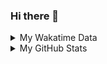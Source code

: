 ### Hi there 👋

<!--
**cdfmlr/cdfmlr** is a ✨ _special_ ✨ repository because its `README.md` (this file) appears on your GitHub profile.

Here are some ideas to get you started:

- 🔭 I’m currently working on ...
- 🌱 I’m currently learning ...
- 👯 I’m looking to collaborate on ...
- 🤔 I’m looking for help with ...
- 💬 Ask me about ...
- 📫 How to reach me: ...
- 😄 Pronouns: ...
- ⚡ Fun fact: ...
-->

<details>

<summary>My Wakatime Data</summary>

<!--START_SECTION:waka-->
![Lines of code](https://img.shields.io/badge/From%20Hello%20World%20I%27ve%20Written-4.3%20million%20lines%20of%20code-blue)

**🐱 My Github Data** 

> 🏆 552 Contributions in the Year 2020
 > 
> 📦 200.1 kB Used in Github's Storage 
 > 
> 🚫 Not Opted to Hire
 > 
> 📜 28 Public Repositories
 > 
> 🔑 6 Private Repositories 

**I'm an Early 🐤** 

```text
🌞 Morning    158 commits    ██████░░░░░░░░░░░░░░░░░░░   24.8% 
🌆 Daytime    231 commits    █████████░░░░░░░░░░░░░░░░   36.26% 
🌃 Evening    236 commits    █████████░░░░░░░░░░░░░░░░   37.05% 
🌙 Night      12 commits     ░░░░░░░░░░░░░░░░░░░░░░░░░   1.88%

```
📅 **I'm Most Productive on Tuesday** 

```text
Monday       65 commits     ██░░░░░░░░░░░░░░░░░░░░░░░   10.2% 
Tuesday      115 commits    ████░░░░░░░░░░░░░░░░░░░░░   18.05% 
Wednesday    105 commits    ████░░░░░░░░░░░░░░░░░░░░░   16.48% 
Thursday     74 commits     ███░░░░░░░░░░░░░░░░░░░░░░   11.62% 
Friday       96 commits     ███░░░░░░░░░░░░░░░░░░░░░░   15.07% 
Saturday     95 commits     ███░░░░░░░░░░░░░░░░░░░░░░   14.91% 
Sunday       87 commits     ███░░░░░░░░░░░░░░░░░░░░░░   13.66%

```


📊 **This Week I Spent My Time On** 

```text
⌚︎ Time Zone: Asia/Shanghai

```

**I Mostly Code in Python** 

```text
Python                   7 repos             █████░░░░░░░░░░░░░░░░░░░░   23.33% 
Go                       7 repos             █████░░░░░░░░░░░░░░░░░░░░   23.33% 
Java                     4 repos             ███░░░░░░░░░░░░░░░░░░░░░░   13.33% 
HTML                     2 repos             █░░░░░░░░░░░░░░░░░░░░░░░░   6.67% 
C#                       2 repos             █░░░░░░░░░░░░░░░░░░░░░░░░   6.67%

```



<!--END_SECTION:waka-->

</details>

<details>
 
 <summary>My GitHub Stats</summary>

[![CDFMLR's github stats](https://github-readme-stats.vercel.app/api?username=cdfmlr&count_private=true&show_icons=true)](https://github.com/anuraghazra/github-readme-stats)

</details>
